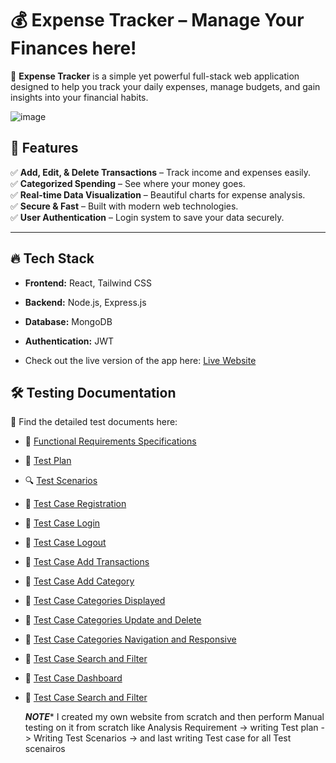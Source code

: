 # 💰 Expense Tracker – Manage Your Finances here!  

🚀 **Expense Tracker** is a simple yet powerful full-stack web application designed to help you track your daily expenses, manage budgets, and gain insights into your financial habits.  

![image](https://github.com/user-attachments/assets/d2ee40a8-626e-4b08-91b0-87588257f570)

## 🌟 Features  
✅ **Add, Edit, & Delete Transactions** – Track income and expenses easily.  
✅ **Categorized Spending** – See where your money goes.  
✅ **Real-time Data Visualization** – Beautiful charts for expense analysis.  
✅ **Secure & Fast** – Built with modern web technologies.  
✅ **User Authentication** – Login system to save your data securely.  

---

## 🔥 Tech Stack  
- **Frontend:** React, Tailwind CSS  
- **Backend:** Node.js, Express.js  
- **Database:** MongoDB  
- **Authentication:** JWT

- Check out the live version of the app here: [Live Website](https://expense-traker-six.vercel.app/)



## 🛠️ Testing Documentation

📌 Find the detailed test documents here:

- 📄 [Functional Requirements Specifications](FRS/FRS.md)
- 📜 [Test Plan](TestPlan/TestPlans.md)
- 🔍 [Test Scenarios](TestScenarios/Testscenarios.md)
- 📕 [Test Case Registration](TestCase/regi.md)
- 📕 [Test Case Login](TestCase/Testcases.md)
- 📕 [Test Case Logout](TestCase/logout.md)
- 📕 [Test Case Add Transactions](TestCase/AddTransaction.md)
- 📕 [Test Case Add Category](TestCase/AddCategory.md) 
- 📕 [Test Case Categories Displayed](TestCase/CategoriesDisplayed.md)
- 📕 [Test Case Categories Update and Delete](TestCase/DeleteAndUpdateCat.md)
- 📕 [Test Case Categories Navigation and Responsive](TestCase/NavigationAndResponsivness.md) 
- 📕 [Test Case Search and Filter ](TestCase/filter.md)
- 📕 [Test Case Dashboard  ](TestCase/Dashboard.md) 
- 📕 [Test Case Search and Filter ](TestCase/SessionandSummary.md)

  ***NOTE****
  I created my own website from scratch and then perform Manual testing on it from scratch like Analysis Requirement -> writing Test plan -> Writing Test Scenarios -> and last writing Test case for all Test scenairos 
  
